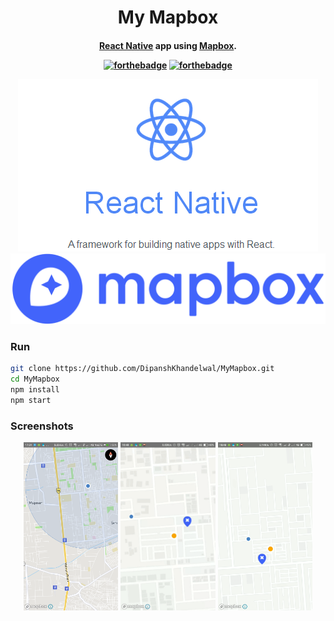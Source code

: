 <h1 align="center">My Mapbox</h1>
<h4 align="center"><a href="https://github.com/react-community/create-react-native-app">React Native</a> app using <a href="https://www.mapbox.com/">Mapbox</a>.

[![forthebadge](http://forthebadge.com/images/badges/built-with-love.svg)](http://forthebadge.com)
[![forthebadge](http://forthebadge.com/images/badges/uses-js.svg)](http://forthebadge.com)

<p align="center">
  <img src="/src/images/ReactNative.png"/>
  <img src="/src/images/mapbox.png"/>
</p>

### Run
``` bash
git clone https://github.com/DipanshKhandelwal/MyMapbox.git
cd MyMapbox
npm install
npm start
```

### Screenshots
<p align="center">
  <img width="30%" src="/src/images/Screenshot_1.png"/>
  <img width="30%" src="/src/images/demo.gif"/>
  <img width="30%" src="/src/images/Screenshot_2.png"/>
</p>
